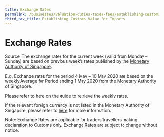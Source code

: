 ```yaml
---
title: Exchange Rates
permalink: /businesses/valuation-duties-taxes-fees/establishing-customs-value-for-imports/customs-exchange-rates
third_nav_title: Establishing Customs Value for Imports
---
```



# Exchange Rates

Source: The exchange rates for the current week (valid from Monday – Sunday) are based on previous week’s rates published by the [Monetary Authority of Singapore](https://secure.mas.gov.sg/msb/ExchangeRates.aspx).

E.g. Exchange rates for the period 4 May – 10 May 2020 are based on the weekly Average for Period ending 1 May 2020 from the Monetary Authority of Singapore.

Please refer to here on the guide to retrieve the weekly rates.

If the relevant foreign currency is not listed in the Monetary Authority of Singapore, please refer to [here](/_valuation-duties-taxes-fees/Weekly-Rates.pdf) for more information.

Note: Exchange Rates are applicable for traders/travellers making declaration to Customs only. Exchange Rates are subject to change without notice.
